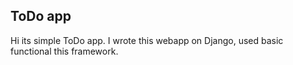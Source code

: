 ## ToDo app

Hi its simple ToDo app. I wrote this webapp on Django, used basic functional this framework.


